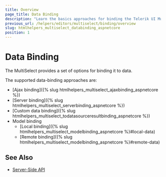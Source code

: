 ```yaml
---
title: Overview
page_title: Data Binding
description: "Learn the basics approaches for binding the Telerik UI MultiSelect HtmlHelper for {{ site.framework }}."
previous_url: /helpers/editors/multiselect/binding/overview
slug: htmlhelpers_multiselect_databinding_aspnetcore
position: 1
---
```


# Data Binding

The MultiSelect provides a set of options for binding it to data.

The supported data-binding approaches are:

* [Ajax binding]({% slug htmlhelpers_multiselect_ajaxbinding_aspnetcore %})
* [Server binding]({% slug htmlhelpers_multiselect_serverbinding_aspnetcore %})
* [Custom data binding]({% slug htmlhelpers_multiselect_todatasourceresultbinding_aspnetcore %})
* Model binding
    * [Local binding]({% slug htmlhelpers_multiselect_modelbinding_aspnetcore %}#local-data)
    * [Remote binding]({% slug htmlhelpers_multiselect_modelbinding_aspnetcore %}#remote-data)

## See Also

* [Server-Side API](/api/multiselect)
